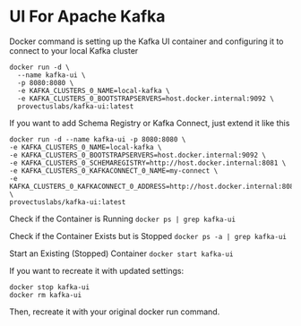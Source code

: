 # UI For Apache Kafka

Docker command is setting up the Kafka UI container and configuring it to connect to your local Kafka cluster
```
docker run -d \
  --name kafka-ui \
  -p 8080:8080 \
  -e KAFKA_CLUSTERS_0_NAME=local-kafka \
  -e KAFKA_CLUSTERS_0_BOOTSTRAPSERVERS=host.docker.internal:9092 \
  provectuslabs/kafka-ui:latest
```

If you want to add Schema Registry or Kafka Connect, just extend it like this
```
docker run -d --name kafka-ui -p 8080:8080 \
-e KAFKA_CLUSTERS_0_NAME=local-kafka \
-e KAFKA_CLUSTERS_0_BOOTSTRAPSERVERS=host.docker.internal:9092 \
-e KAFKA_CLUSTERS_0_SCHEMAREGISTRY=http://host.docker.internal:8081 \
-e KAFKA_CLUSTERS_0_KAFKACONNECT_0_NAME=my-connect \
-e KAFKA_CLUSTERS_0_KAFKACONNECT_0_ADDRESS=http://host.docker.internal:8083 \
provectuslabs/kafka-ui:latest
```

Check if the Container is Running
`docker ps | grep kafka-ui`

Check if the Container Exists but is Stopped
`docker ps -a | grep kafka-ui`

Start an Existing (Stopped) Container
`docker start kafka-ui`

If you want to recreate it with updated settings:
```
docker stop kafka-ui
docker rm kafka-ui
```
Then, recreate it with your original docker run command.



